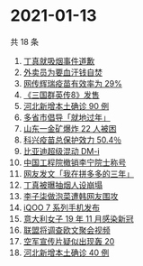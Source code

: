 # 2021-01-13

共 18 条

<!-- BEGIN -->
<!-- 最后更新时间 Wed Jan 13 2021 23:21:44 GMT+0800 (CST) -->

1. [丁真就吸烟事件道歉](https://www.zhihu.com/search?q=丁真抽烟)
2. [外卖员为要血汗钱自焚](https://www.zhihu.com/search?q=外卖员自焚)
3. [网传辉瑞疫苗有效率为 29%](https://www.zhihu.com/search?q=辉瑞疫苗)
4. [《三国群英传8》发售](https://www.zhihu.com/search?q=三国群英传8)
5. [河北新增本土确诊 90 例](https://www.zhihu.com/search?q=河北新增)
6. [多省市倡导「就地过年」](https://www.zhihu.com/search?q=就地过年)
7. [山东一金矿爆炸 22 人被困](https://www.zhihu.com/search?q=山东金矿)
8. [科兴疫苗总保护效力 50.4％](https://www.zhihu.com/search?q=科兴疫苗)
9. [比亚迪超级混动 DM-i](https://www.zhihu.com/search?q=比亚迪)
10. [中国工程院撤销李宁院士称号](https://www.zhihu.com/search?q=李宁院士)
11. [网友发文「我在拼多多的三年」](https://www.zhihu.com/search?q=我在拼多多的三年)
12. [丁真被曝抽烟人设崩塌](https://www.zhihu.com/search?q=丁真抽烟)
13. [李子柒做泡菜遭韩网友围攻](https://www.zhihu.com/search?q=李子柒泡菜)
14. [iQOO 7 系列手机发布](https://www.zhihu.com/search?q=iqoo7)
15. [意大利女子 19 年 11 月感染新冠](https://www.zhihu.com/search?q=意大利新冠)
16. [联盟将调查欧文聚会视频](https://www.zhihu.com/search?q=欧文)
17. [空军宣传片疑似出现轰 20](https://www.zhihu.com/search?q=轰20)
18. [河北新增本土确诊 40 例](https://www.zhihu.com/search?q=河北新增)

<!-- END -->
